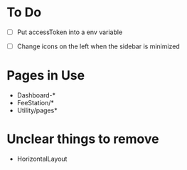 # To Do 
- [ ] Put accessToken into a env variable


- [ ] Change icons on the left when the sidebar is minimized

# Pages in Use
- Dashboard-*
- FeeStation/*
- Utility/pages*


# Unclear things to remove 
- HorizontalLayout